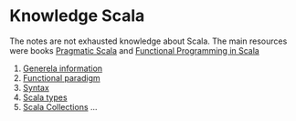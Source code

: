 Knowledge Scala
====================

The notes are not exhausted knowledge about Scala. The main resources were books [Pragmatic Scala](https://www.goodreads.com/book/show/25509140-pragmatic-scala) and [Functional Programming in Scala](https://www.goodreads.com/book/show/13541678-functional-programming-in-scala)

1) [Generela information](https://github.com/OndrejKucera/knowledge_scala/blob/master/General_Information.md)
2) [Functional paradigm](https://github.com/OndrejKucera/knowledge_scala/blob/master/Functional_Paradigm.md)
3) [Syntax]()
4) [Scala types](https://github.com/OndrejKucera/knowledge_scala/blob/master/Scala_Types.md)
5) [Scala Collections]()
...
